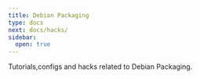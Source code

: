 ```yaml
---
title: Debian Packaging
type: docs
next: docs/hacks/
sidebar:
  open: true
---
```


Tutorials,configs and hacks related to Debian Packaging. 
